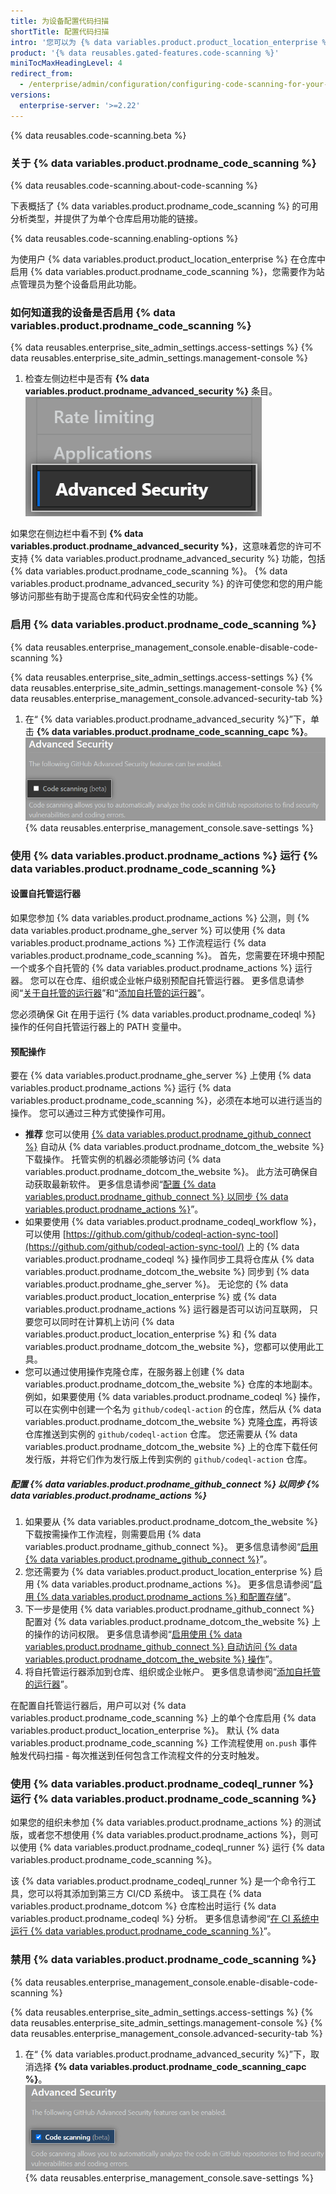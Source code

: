 ```yaml
---
title: 为设备配置代码扫描
shortTitle: 配置代码扫描
intro: '您可以为 {% data variables.product.product_location_enterprise %} 启用、配置和禁用 {% data variables.product.prodname_code_scanning %}。 {% data variables.product.prodname_code_scanning_capc %} 允许用户扫描代码以发现漏洞和错误。'
product: '{% data reusables.gated-features.code-scanning %}'
miniTocMaxHeadingLevel: 4
redirect_from:
  - /enterprise/admin/configuration/configuring-code-scanning-for-your-appliance
versions:
  enterprise-server: '>=2.22'
---
```


{% data reusables.code-scanning.beta %}

### 关于 {% data variables.product.prodname_code_scanning %}

{% data reusables.code-scanning.about-code-scanning %}

下表概括了 {% data variables.product.prodname_code_scanning %} 的可用分析类型，并提供了为单个仓库启用功能的链接。

{% data reusables.code-scanning.enabling-options %}

为使用户 {% data variables.product.product_location_enterprise %} 在仓库中启用 {% data variables.product.prodname_code_scanning %}，您需要作为站点管理员为整个设备启用此功能。

### 如何知道我的设备是否启用 {% data variables.product.prodname_code_scanning %}

{% data reusables.enterprise_site_admin_settings.access-settings %}
{% data reusables.enterprise_site_admin_settings.management-console %}
1. 检查左侧边栏中是否有 **{% data variables.product.prodname_advanced_security %}** 条目。 ![高级安全侧边栏](/assets/images/enterprise/management-console/sidebar-advanced-security.png)

如果您在侧边栏中看不到 **{% data variables.product.prodname_advanced_security %}**，这意味着您的许可不支持 {% data variables.product.prodname_advanced_security %} 功能，包括 {% data variables.product.prodname_code_scanning %}。 {% data variables.product.prodname_advanced_security %} 的许可使您和您的用户能够访问那些有助于提高仓库和代码安全性的功能。

### 启用 {% data variables.product.prodname_code_scanning %}

{% data reusables.enterprise_management_console.enable-disable-code-scanning %}

{% data reusables.enterprise_site_admin_settings.access-settings %}
{% data reusables.enterprise_site_admin_settings.management-console %}
{% data reusables.enterprise_management_console.advanced-security-tab %}
1. 在“
{% data variables.product.prodname_advanced_security %}”下，单击 **{% data variables.product.prodname_code_scanning_capc %}**。
![用于启用或禁用 {% data variables.product.prodname_code_scanning %} 的复选框](/assets/images/enterprise/management-console/enable-code-scanning-checkbox.png)
{% data reusables.enterprise_management_console.save-settings %}


### 使用 {% data variables.product.prodname_actions %} 运行 {% data variables.product.prodname_code_scanning %}

#### 设置自托管运行器

如果您参加 {% data variables.product.prodname_actions %} 公测，则 {% data variables.product.prodname_ghe_server %} 可以使用 {% data variables.product.prodname_actions %} 工作流程运行 {% data variables.product.prodname_code_scanning %}。 首先，您需要在环境中预配一个或多个自托管的 {% data variables.product.prodname_actions %} 运行器。 您可以在仓库、组织或企业帐户级别预配自托管运行器。 更多信息请参阅“[关于自托管的运行器](/actions/hosting-your-own-runners/about-self-hosted-runners)”和“[添加自托管的运行器](/actions/hosting-your-own-runners/adding-self-hosted-runners)”。

您必须确保 Git 在用于运行 {% data variables.product.prodname_codeql %} 操作的任何自托管运行器上的 PATH 变量中。

#### 预配操作
要在 {% data variables.product.prodname_ghe_server %} 上使用 {% data variables.product.prodname_actions %} 运行 {% data variables.product.prodname_code_scanning %}，必须在本地可以进行适当的操作。 您可以通过三种方式使操作可用。

- **推荐** 您可以使用 [{% data variables.product.prodname_github_connect %}](/enterprise/admin/configuration/connecting-github-enterprise-server-to-github-enterprise-cloud) 自动从 {% data variables.product.prodname_dotcom_the_website %} 下载操作。 托管实例的机器必须能够访问 {% data variables.product.prodname_dotcom_the_website %}。 此方法可确保自动获取最新软件。 更多信息请参阅“[配置 {% data variables.product.prodname_github_connect %} 以同步 {% data variables.product.prodname_actions %}](/enterprise/admin/configuration/configuring-code-scanning-for-your-appliance#configuring-github-connect-to-sync-github-actions)”。
- 如果要使用 {% data variables.product.prodname_codeql_workflow %}，可以使用 [https://github.com/github/codeql-action-sync-tool](https://github.com/github/codeql-action-sync-tool/) 上的 {% data variables.product.prodname_codeql %} 操作同步工具将仓库从 {% data variables.product.prodname_dotcom_the_website %} 同步到 {% data variables.product.prodname_ghe_server %}。 无论您的 {% data variables.product.product_location_enterprise %} 或 {% data variables.product.prodname_actions %} 运行器是否可以访问互联网， 只要您可以同时在计算机上访问 {% data variables.product.product_location_enterprise %} 和 {% data variables.product.prodname_dotcom_the_website %}，您都可以使用此工具。
- 您可以通过使用操作克隆仓库，在服务器上创建 {% data variables.product.prodname_dotcom_the_website %} 仓库的本地副本。 例如，如果要使用 {% data variables.product.prodname_codeql %} 操作，可以在实例中创建一个名为 `github/codeql-action` 的仓库，然后从 {% data variables.product.prodname_dotcom_the_website %} 克隆[仓库](https://github.com/github/codeql-action)，再将该仓库推送到实例的 `github/codeql-action` 仓库。 您还需要从 {% data variables.product.prodname_dotcom_the_website %} 上的仓库下载任何发行版，并将它们作为发行版上传到实例的 `github/codeql-action` 仓库。


##### 配置 {% data variables.product.prodname_github_connect %} 以同步 {% data variables.product.prodname_actions %}

1. 如果要从 {% data variables.product.prodname_dotcom_the_website %} 下载按需操作工作流程，则需要启用 {% data variables.product.prodname_github_connect %}。 更多信息请参阅“[启用 {% data variables.product.prodname_github_connect %}](/enterprise/admin/configuration/connecting-github-enterprise-server-to-github-enterprise-cloud#enabling-github-connect)”。
2. 您还需要为 {% data variables.product.product_location_enterprise %} 启用 {% data variables.product.prodname_actions %}。 更多信息请参阅“[启用 {% data variables.product.prodname_actions %} 和配置存储](/enterprise/admin/github-actions/enabling-github-actions-and-configuring-storage)”。
3. 下一步是使用 {% data variables.product.prodname_github_connect %} 配置对 {% data variables.product.prodname_dotcom_the_website %} 上的操作的访问权限。 更多信息请参阅“[启用使用 {% data variables.product.prodname_github_connect %} 自动访问 {% data variables.product.prodname_dotcom_the_website %} 操作](/enterprise/admin/github-actions/enabling-automatic-access-to-githubcom-actions-using-github-connect)”。
4. 将自托管运行器添加到仓库、组织或企业帐户。 更多信息请参阅“[添加自托管的运行器](/actions/hosting-your-own-runners/adding-self-hosted-runners)”。

在配置自托管运行器后，用户可以对 {% data variables.product.prodname_code_scanning %} 上的单个仓库启用 {% data variables.product.product_location_enterprise %}。 默认 {% data variables.product.prodname_code_scanning %} 工作流程使用 `on.push` 事件触发代码扫描 - 每次推送到任何包含工作流程文件的分支时触发。

### 使用 {% data variables.product.prodname_codeql_runner %} 运行 {% data variables.product.prodname_code_scanning %}
如果您的组织未参加 {% data variables.product.prodname_actions %} 的测试版，或者您不想使用 {% data variables.product.prodname_actions %}，则可以使用 {% data variables.product.prodname_codeql_runner %} 运行 {% data variables.product.prodname_code_scanning %}。

该 {% data variables.product.prodname_codeql_runner %} 是一个命令行工具，您可以将其添加到第三方 CI/CD 系统中。 该工具在 {% data variables.product.prodname_dotcom %} 仓库检出时运行 {% data variables.product.prodname_codeql %} 分析。 更多信息请参阅“[在 CI 系统中运行 {% data variables.product.prodname_code_scanning %}](/github/finding-security-vulnerabilities-and-errors-in-your-code/running-codeql-code-scanning-in-your-ci-system)”。

### 禁用 {% data variables.product.prodname_code_scanning %}

{% data reusables.enterprise_management_console.enable-disable-code-scanning %}

{% data reusables.enterprise_site_admin_settings.access-settings %}
{% data reusables.enterprise_site_admin_settings.management-console %}
{% data reusables.enterprise_management_console.advanced-security-tab %}
1. 在“
{% data variables.product.prodname_advanced_security %}”下，取消选择 **{% data variables.product.prodname_code_scanning_capc %}**。
![用于启用或禁用 {% data variables.product.prodname_code_scanning %} 的复选框](/assets/images/enterprise/management-console/code-scanning-disable.png)
{% data reusables.enterprise_management_console.save-settings %}
